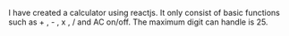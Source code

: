 I have created a calculator using reactjs.
It only consist of basic functions such as + , - , x , / and AC on/off.
The maximum digit can handle is 25.
